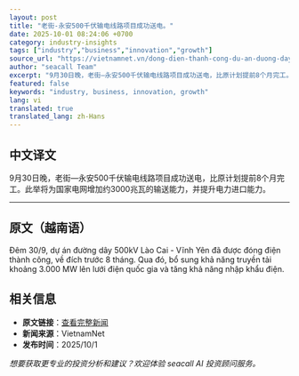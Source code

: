 ```yaml
---
layout: post
title: "老街-永安500千伏输电线路项目成功送电。"
date: 2025-10-01 08:24:06 +0700
category: industry-insights
tags: ["industry","business","innovation","growth"]
source_url: "https://vietnamnet.vn/dong-dien-thanh-cong-du-an-duong-day-500-kv-lao-cai-vinh-yen-2447971.html"
author: "seacall Team"
excerpt: "9月30日晚，老街—永安500千伏输电线路项目成功送电，比原计划提前8个月完工。此举将为国家电网增加约3000兆瓦的输送能力，并提升电力进口能力。..."
featured: false
keywords: "industry, business, innovation, growth"
lang: vi
translated: true
translated_lang: zh-Hans
---
```


## 中文译文

9月30日晚，老街—永安500千伏输电线路项目成功送电，比原计划提前8个月完工。此举将为国家电网增加约3000兆瓦的输送能力，并提升电力进口能力。

---

## 原文（越南语）

Đêm 30/9, dự án đường dây 500kV Lào Cai - Vĩnh Yên đã được đóng điện thành công, về đích trước 8 tháng. Qua đó, bổ sung khả năng truyền tải khoảng 3.000 MW lên lưới điện quốc gia và tăng khả năng nhập khẩu điện.

## 相关信息

- **原文链接**：[查看完整新闻](https://vietnamnet.vn/dong-dien-thanh-cong-du-an-duong-day-500-kv-lao-cai-vinh-yen-2447971.html)
- **新闻来源**：VietnamNet
- **发布时间**：2025/10/1

*想要获取更专业的投资分析和建议？欢迎体验 seacall AI 投资顾问服务。*